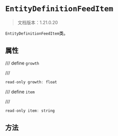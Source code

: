 # `EntityDefinitionFeedItem`

> 文档版本：1.21.0.20

`EntityDefinitionFeedItem`类。

## 属性

/// define
`growth`


///

```js
read-only growth: float
```


/// define
`item`


///

```js
read-only item: string
```


## 方法
